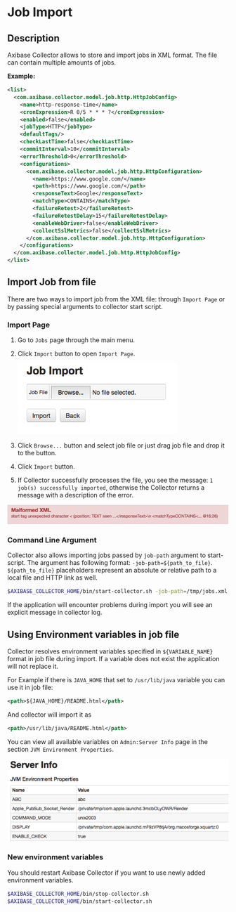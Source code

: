 # Job Import

## Description 

Axibase Collector allows to store and import jobs in XML format. The file can contain multiple amounts of jobs.

**Example:**

```xml
<list>
  <com.axibase.collector.model.job.http.HttpJobConfig>
    <name>http-response-time</name>
    <cronExpression>R 0/5 * * * ?</cronExpression>
    <enabled>false</enabled>
    <jobType>HTTP</jobType>
    <defaultTags/>
    <checkLastTime>false</checkLastTime>
    <commitInterval>10</commitInterval>
    <errorThreshold>0</errorThreshold>
    <configurations>
      <com.axibase.collector.model.job.http.HttpConfiguration>
        <name>https://www.google.com/</name>
        <path>https://www.google.com/</path>
        <responseText>Google</responseText>
        <matchType>CONTAINS</matchType>
        <failureRetest>2</failureRetest>
        <failureRetestDelay>15</failureRetestDelay>
        <enableWebDriver>false</enableWebDriver>
        <collectSslMetrics>false</collectSslMetrics>
      </com.axibase.collector.model.job.http.HttpConfiguration>
    </configurations>
  </com.axibase.collector.model.job.http.HttpJobConfig>
</list>
```

## Import Job from file

There are two ways to import job from the XML file: through `Import Page` or by passing special arguments to collector start script.

### Import Page

1. Go to `Jobs` page through the main menu.

2. Click `Import` button to open `Import Page`.

   ![](./images/job_import.png)

3. Click `Browse...` button and select job file or just drag job file and drop it to the button. 

4. Click `Import` button.

5. If Collector successfully processes the file, you see the message: `1 job(s) successfully imported`, otherwise the Collector returns a message with a description of the error.

![](./images/job_import_error_desc.png)

### Command Line Argument

Collector also allows importing jobs passed by `job-path` argument to start-script. The argument has following format: `-job-path=${path_to_file}`. `${path_to_file}` placeholders represent an absolute or relative path to a local file and HTTP link as well.

```bash
$AXIBASE_COLLECTOR_HOME/bin/start-collector.sh -job-path=/tmp/jobs.xml
```

If the application will encounter problems during import you will see an explicit message in collector log.

## Using Environment variables in job file

Collector resolves environment variables specified in `${VARIABLE_NAME}` format in job file during import. If a variable does not exist the application will not replace it. 

For Example if there is `JAVA_HOME` that set to `/usr/lib/java` variable you can use it in job file:


```xml
<path>${JAVA_HOME}/README.html</path>
```

And collector will import it as

```xml
<path>/usr/lib/java/README.html</path>
```

You can view all available variables on `Admin:Server Info` page in the section `JVM Environment Properties`.

![](./images/admin_server_info_envs.png)


### New environment variables

You should restart Axibase Collector if you want to use newly added environment variables. 

```bash
$AXIBASE_COLLECTOR_HOME/bin/stop-collector.sh
$AXIBASE_COLLECTOR_HOME/bin/start-collector.sh
```
